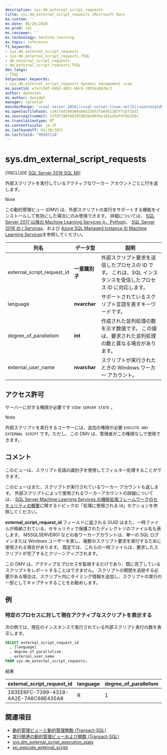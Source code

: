 ```yaml
---
description: sys.dm_external_script_requests
title: sys.dm_external_script_requests |Microsoft Docs
ms.custom: ''
ms.date: 06/26/2020
ms.prod: sql
ms.reviewer: ''
ms.technology: machine-learning
ms.topic: reference
f1_keywords:
- sys.dm_external_script_requests
- sys.dm_external_script_requests_TSQL
- dm_external_script_requests
- dm_external_script_requests_TSQL
dev_langs:
- TSQL
helpviewer_keywords:
- sys.dm_external_script_requests dynamic management view
ms.assetid: e7e7c50f-b8b2-403c-b8c8-1955da5636c3
author: dphansen
ms.author: davidph
manager: cgronlun
monikerRange: '>=sql-server-2016||>=sql-server-linux-ver15||=azuresqldb-mi-current'
ms.openlocfilehash: ca4cfdd348d04ab0332653fa6851107ffa5f16d1
ms.sourcegitcommit: 33f0f190f962059826e002be165a2bef4f9e350c
ms.translationtype: MT
ms.contentlocale: ja-JP
ms.lasthandoff: 01/30/2021
ms.locfileid: "99207114"
---
```

# <a name="sysdm_external_script_requests"></a>sys.dm_external_script_requests
[!INCLUDE [SQL Server 2016 SQL MI](../../includes/applies-to-version/sqlserver2016-asdbmi.md)]

外部スクリプトを実行しているアクティブなワーカー アカウントごとに行を返します。
  
> [!NOTE]
> この動的管理ビュー (DMV) は、外部スクリプトの実行をサポートする機能をインストールして有効にした場合にのみ使用できます。 詳細については、 [SQL Server 2017 以降の Machine Learning Services (r、Python)](../../machine-learning/sql-server-machine-learning-services.md)、 [SQL Server 2016 の r Services](../../machine-learning/r/sql-server-r-services.md)、および [Azure SQL Managed Instance の Machine Learning Services](/azure/azure-sql/managed-instance/machine-learning-services-overview)を参照してください。  
  
|列名|データ型|説明|  
|-----------------|---------------|-----------------|  
|external_script_request_id|**一意識別子**|外部スクリプト要求を送信したプロセスの ID です。 これは、SQL インスタンスを受信したプロセス ID に対応します。|  
|language|**nvarchar**|サポートされているスクリプト言語を表すキーワードです。 |  
|degree_of_parallelism|**int**|作成された並列処理の数を示す数値です。 この値は、要求された並列処理の数と異なる場合があります。|  
|external_user_name|**nvarchar**|スクリプトが実行されたときの Windows ワーカー アカウント。|  
  
## <a name="permissions"></a>アクセス許可

 サーバーに対する権限が必要です `VIEW SERVER STATE` 。  
  
> [!NOTE]
> 外部スクリプトを実行するユーザーには、追加の権限が必要 `EXECUTE ANY EXTERNAL SCRIPT` です。ただし、この DMV は、管理者がこの権限なしで使用できます。 
  
## <a name="remarks"></a>コメント  

このビューは、スクリプト言語の識別子を使用してフィルター処理することができます。

このビューはまた、スクリプトが実行されているワーカー アカウントも返します。 外部スクリプトによって使用されるワーカーアカウントの詳細については、 [SQL Server Machine Learning Services の機能拡張フレームワークのセキュリティの概要](../../machine-learning/concepts/security.md#sqlrusergroup)に関するトピックの「処理に使用される id」セクションを参照してください。

**external_script_request_id** フィールドに返される GUID はまた、一時ファイルが格納されている、セキュリティで保護されたディレクトリのファイル名も表します。 MSSQLSERVER01 などの各ワーカーアカウントは、単一の SQL ログインまたは Windows ユーザーを表し、複数のスクリプト要求を実行するために使用される場合があります。 既定では、これらの一時ファイルは、要求したスクリプトが完了するとクリーンアップされます。

この DMV は、アクティブなプロセスを監視するだけであり、既に完了しているスクリプトをレポートすることはできません。 スクリプトの期間を追跡する必要がある場合は、スクリプト内にタイミング情報を追加し、スクリプトの実行の一部としてキャプチャすることをお勧めします。

## <a name="examples"></a>例  
  
### <a name="viewing-the-currently-active-scripts-for-a-particular-process"></a>特定のプロセスに対して現在アクティブなスクリプトを表示する

 次の例では、現在のインスタンスで実行されている外部スクリプト実行の数を表示します。  
  
```sql
SELECT external_script_request_id
  , [language]
  , degree_of_parallelism
  , external_user_name
FROM sys.dm_external_script_requests;
```  

結果  

external_script_request_id  |language  |degree_of_parallelism  |external_user_name  
---------|---------|---------|---------
183EE6FC-7399-4318-AA2E-7A6C68E435A8     |     R    |      1   |  MSSQLSERVER01

## <a name="see-also"></a>関連項目

+ [動的管理ビューと動的管理関数 &#40;Transact-SQL&#41;](~/relational-databases/system-dynamic-management-views/system-dynamic-management-views.md)
+ [実行関連の動的管理ビューおよび関数 &#40;Transact-SQL&#41;](../../relational-databases/system-dynamic-management-views/execution-related-dynamic-management-views-and-functions-transact-sql.md)  
+ [sys.dm_external_script_execution_stats](../../relational-databases/system-dynamic-management-views/sys-dm-external-script-execution-stats.md)
+ [sp_execute_external_script](../../relational-databases/system-stored-procedures/sp-execute-external-script-transact-sql.md)  
